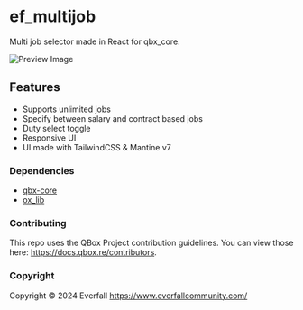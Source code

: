 # ef_multijob

Multi job selector made in React for qbx_core.

![Preview Image](https://files.jellyton.me/ShareX/2024/06/chrome_-_June17_-_22.59_-_3756.png)

## Features

- Supports unlimited jobs
- Specify between salary and contract based jobs
- Duty select toggle
- Responsive UI
- UI made with TailwindCSS & Mantine v7

### Dependencies

- [qbx-core](https://github.com/Qbox-project/qbx_core)
- [ox_lib](https://github.com/overextended/ox_lib)

### Contributing

This repo uses the QBox Project contribution guidelines. You can view those here: <https://docs.qbox.re/contributors>.

### Copyright

Copyright © 2024 Everfall <https://www.everfallcommunity.com/>
